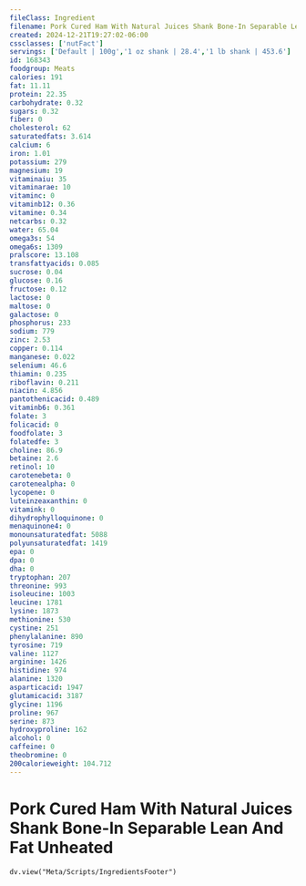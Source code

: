 ```yaml
---
fileClass: Ingredient
filename: Pork Cured Ham With Natural Juices Shank Bone-In Separable Lean And Fat Unheated
created: 2024-12-21T19:27:02-06:00
cssclasses: ['nutFact']
servings: ['Default | 100g','1 oz shank | 28.4','1 lb shank | 453.6']
id: 168343
foodgroup: Meats
calories: 191
fat: 11.11
protein: 22.35
carbohydrate: 0.32
sugars: 0.32
fiber: 0
cholesterol: 62
saturatedfats: 3.614
calcium: 6
iron: 1.01
potassium: 279
magnesium: 19
vitaminaiu: 35
vitaminarae: 10
vitaminc: 0
vitaminb12: 0.36
vitamine: 0.34
netcarbs: 0.32
water: 65.04
omega3s: 54
omega6s: 1309
pralscore: 13.108
transfattyacids: 0.085
sucrose: 0.04
glucose: 0.16
fructose: 0.12
lactose: 0
maltose: 0
galactose: 0
phosphorus: 233
sodium: 779
zinc: 2.53
copper: 0.114
manganese: 0.022
selenium: 46.6
thiamin: 0.235
riboflavin: 0.211
niacin: 4.856
pantothenicacid: 0.489
vitaminb6: 0.361
folate: 3
folicacid: 0
foodfolate: 3
folatedfe: 3
choline: 86.9
betaine: 2.6
retinol: 10
carotenebeta: 0
carotenealpha: 0
lycopene: 0
luteinzeaxanthin: 0
vitamink: 0
dihydrophylloquinone: 0
menaquinone4: 0
monounsaturatedfat: 5088
polyunsaturatedfat: 1419
epa: 0
dpa: 0
dha: 0
tryptophan: 207
threonine: 993
isoleucine: 1003
leucine: 1781
lysine: 1873
methionine: 530
cystine: 251
phenylalanine: 890
tyrosine: 719
valine: 1127
arginine: 1426
histidine: 974
alanine: 1320
asparticacid: 1947
glutamicacid: 3187
glycine: 1196
proline: 967
serine: 873
hydroxyproline: 162
alcohol: 0
caffeine: 0
theobromine: 0
200calorieweight: 104.712
---
```


# Pork Cured Ham With Natural Juices Shank Bone-In Separable Lean And Fat Unheated

```dataviewjs
dv.view("Meta/Scripts/IngredientsFooter")
```